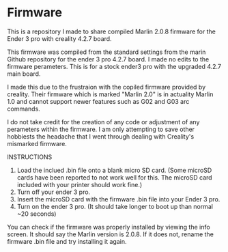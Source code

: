 # Firmware
This is a repository I made to share compiled Marlin 2.0.8 firmware for the Ender 3 pro with creality 4.2.7 board.

This firmware was compiled from the standard settings from the marin Github repository for the ender 3 pro 4.2.7 board. I made no edits to the firmware perameters. This is for a stock ender3 pro with the upgraded 4.2.7 main board.

I made this due to the frustraion with the copiled firmware provided by creality. Their firmware which is marked "Marlin 2.0" is in actuality Marlin 1.0 and cannot support newer features such as G02 and G03 arc commands. 

I do not take credit for the creation of any code or adjustment of any perameters within the firmware. I am only attempting to save other hobbiests the headache that I went through dealing with Creality's mismarked firmware.

INSTRUCTIONS

1. Load the inclued .bin file onto a blank micro SD card. (Some microSD cards have been reported to not work well for this. The microSD card included with your printer should work fine.)
2. Turn off your ender 3 pro.
3. Insert the microSD card with the firmware .bin file into your Ender 3 pro.
4. Turn on the ender 3 pro. (It should take longer to boot up than normal ~20 seconds)

You can check if the firmware was properly installed by viewing the info screen. It should say the Marlin version is 2.0.8. If it does not, rename the firmware .bin file and try installing it again. 
